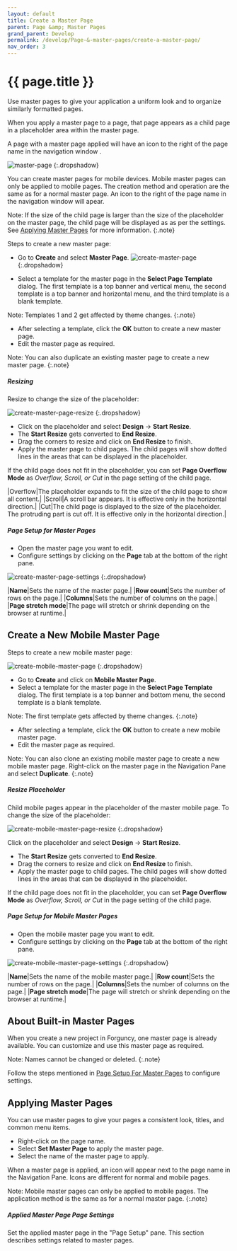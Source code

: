 ```yaml
---
layout: default
title: Create a Master Page
parent: Page &amp; Master Pages
grand_parent: Develop
permalink: /develop/Page-&-master-pages/create-a-master-page/
nav_order: 3
---
```


# {{ page.title }}

Use master pages to give your application a uniform look and to organize similarly formatted pages. 

When you apply a master page to a page, that page appears as a child page in a placeholder area within the master page.

A page with a master page applied will have an icon to the right of the page name in the navigation window .

![master-page](/assets/images/product-images/master_page.png)
{:.dropshadow}

You can create master pages for mobile devices. Mobile master pages can only be applied to mobile pages. The creation method and operation are the same as for a normal master page. An icon to the right of the page name in the navigation window will apear.

Note: If the size of the child page is larger than the size of the placeholder on the master page, the child page will be displayed as as per the settings. See [Applying Master Pages](#applying-master-pages) for more information.
{:.note}

Steps to create a new master page:

- Go to **Create** and select **Master Page**.
![create-master-page](/assets/images/product-images/create_master_page.png)
{:.dropshadow}

- Select a template for the master page in the **Select Page Template** dialog. The first template is a top banner and vertical menu, the second template is a top banner and horizontal menu, and the third template is a blank template. 
    
Note: Templates 1 and 2 get affected by theme changes. 
{:.note}

- After selecting a template, click the **OK** button to create a new master page.
- Edit the master page as required.

Note: You can also duplicate an existing master page to create a new master page.
{:.note}

##### Resizing
Resize to change the size of the placeholder:

![create-master-page-resize](/assets/images/product-images/create_master_page_resize.png)
{:.dropshadow}

- Click on the placeholder and select **Design** -> **Start Resize**.
- The **Start Resize** gets converted to **End Resize**. 
- Drag the corners to resize and click on **End Resize** to finish. 
- Apply the master page to child pages. The child pages will show dotted lines in the areas that can be displayed in the placeholder.

If the child page does not fit in the placeholder, you can set **Page Overflow Mode** as *Overflow, Scroll, or Cut* in the page setting of the child page. 

|Overflow|The placeholder expands to fit the size of the child page to show all content.|
|Scroll|A scroll bar appears. It is effective only in the horizontal direction.|
|Cut|The child page is displayed to the size of the placeholder. The protruding part is cut off. It is effective only in the horizontal direction.|

##### Page Setup for Master Pages
- Open the master page you want to edit. 
- Configure settings by clicking on the **Page** tab at the bottom of the right pane.

![create-master-page-settings](/assets/images/product-images/create_master_page_settings.png)
{:.dropshadow}

|**Name**|Sets the name of the master page.|
|**Row count**|Sets the number of rows on the page.|
|**Columns**|Sets the number of columns on the page.|
|**Page stretch mode**|The page will stretch or shrink depending on the browser at runtime.|

## Create a New Mobile Master Page
Steps to create a new mobile master page:

![create-mobile-master-page](/assets/images/product-images/create_mobile_master_page.png)
{:.dropshadow}

- Go to **Create** and click on **Mobile Master Page**.
- Select a template for the master page in the **Select Page Template** dialog. The first template is a top banner and bottom menu, the second template is a blank template. 

Note: The first template gets affected by theme changes.
{:.note}

- After selecting a template, click the **OK** button to create a new mobile master page.
- Edit the master page as required.

Note: You can also clone an existing mobile master page to create a new mobile master page. Right-click on the master page in the Navigation Pane and select **Duplicate**.
{:.note}

##### Resize Placeholder
Child mobile pages appear in the placeholder of the master mobile page. To change the size of the placeholder:

![create-mobile-master-page-resize](/assets/images/product-images/create_mobile_master_page_resize.png)
{:.dropshadow}

Click on the placeholder and select **Design** -> **Start Resize**.
- The **Start Resize** gets converted to **End Resize**. 
- Drag the corners to resize and click on **End Resize** to finish. 
- Apply the master page to child pages. The child pages will show dotted lines in the areas that can be displayed in the placeholder.

If the child page does not fit in the placeholder, you can set **Page Overflow Mode** as *Overflow, Scroll, or Cut* in the page setting of the child page. 

##### Page Setup for Mobile Master Pages
- Open the mobile master page you want to edit. 
- Configure settings by clicking on the **Page** tab at the bottom of the right pane.

![create-mobile-master-page-settings](/assets/images/product-images/create_mobile_master_page_settings.png)
{:.dropshadow}

|**Name**|Sets the name of the mobile master page.|
|**Row count**|Sets the number of rows on the page.|
|**Columns**|Sets the number of columns on the page.|
|**Page stretch mode**|The page will stretch or shrink depending on the browser at runtime.|

## About Built-in Master Pages
When you create a new project in Forguncy, one master page is already available.
You can customize and use this master page as required.

Note: Names cannot be changed or deleted.
{:.note}

Follow the steps mentioned in [Page Setup For Master Pages](#page-setup-for-master-pages) to configure settings.

## Applying Master Pages
You can use master pages to give your pages a consistent look, titles, and common menu items.

- Right-click on the page name.
- Select **Set Master Page** to apply the master page.
- Select the name of the master page to apply. 

When a master page is applied, an icon will appear next to the page name in the Navigation Pane. Icons are different for normal and mobile pages.

Note: Mobile master pages can only be applied to mobile pages. The application method is the same as for a normal master page.
{:.note}

##### Applied Master Page Page Settings
Set the applied master page in the "Page Setup" pane.
This section describes settings related to master pages.


